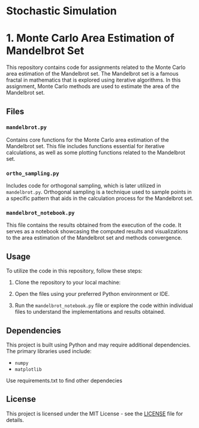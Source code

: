 # Stochastic Simulation

# 1. Monte Carlo Area Estimation of Mandelbrot Set

This repository contains code for assignments related to the Monte Carlo area estimation of the Mandelbrot set. The Mandelbrot set is a famous fractal in mathematics that is explored using iterative algorithms. In this assignment, Monte Carlo methods are used to estimate the area of the Mandelbrot set.

## Files

### `mandelbrot.py`

Contains core functions for the Monte Carlo area estimation of the Mandelbrot set. This file includes functions essential for iterative calculations, as well as some plotting functions related to the Mandelbrot set.

### `ortho_sampling.py`

Includes code for orthogonal sampling, which is later utilized in `mandelbrot.py`. Orthogonal sampling is a technique used to sample points in a specific pattern that aids in the calculation process for the Mandelbrot set.

### `mandelbrot_notebook.py`

This file contains the results obtained from the execution of the code. It serves as a notebook showcasing the computed results and visualizations to the area estimation of the Mandelbrot set and methods convergence.

## Usage

To utilize the code in this repository, follow these steps:

1. Clone the repository to your local machine:

2. Open the files using your preferred Python environment or IDE.

3. Run the `mandelbrot_notebook.py` file or explore the code within individual files to understand the implementations and results obtained.

## Dependencies

This project is built using Python and may require additional dependencies. The primary libraries used include:

- `numpy`
- `matplotlib`

Use requirements.txt to find other dependecies

## License

This project is licensed under the MIT License - see the [LICENSE](LICENSE) file for details.

